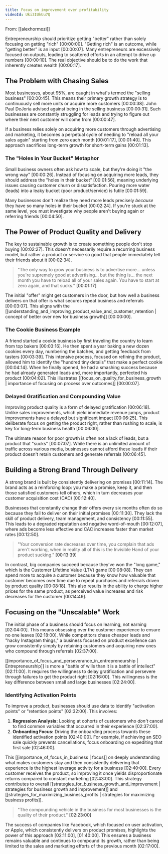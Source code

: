 ```yaml
---
title: Focus on improvement over profitability
videoId: Uki3IUkUu7Q
---
```


From: [[alexhormozi]] <br/> 

Entrepreneurship should prioritize getting "better" rather than solely focusing on getting "rich" <a class="yt-timestamp" data-t="00:00:00">[00:00:00]</a>. "Getting rich" is an outcome, while "getting better" is an input <a class="yt-timestamp" data-t="00:00:07">[00:00:07]</a>. Many entrepreneurs are excessively focused on outputs, leading to scattered efforts in an attempt to drive up numbers <a class="yt-timestamp" data-t="00:00:10">[00:00:10]</a>. The real objective should be to do the work that inherently creates wealth <a class="yt-timestamp" data-t="00:00:17">[00:00:17]</a>.

## The Problem with Chasing Sales

Most businesses, about 95%, are caught in what's termed the "selling business" <a class="yt-timestamp" data-t="00:00:45">[00:00:45]</a>. This means their primary growth strategy is to continuously sell more units or acquire more customers <a class="yt-timestamp" data-t="00:00:38">[00:00:38]</a>. John Paul DeJoria advised against being in the selling business <a class="yt-timestamp" data-t="00:00:31">[00:00:31]</a>. Such businesses are constantly struggling for leads and trying to figure out where their next customer will come from <a class="yt-timestamp" data-t="00:00:47">[00:00:47]</a>.

If a business relies solely on acquiring more customers through advertising and marketing, it becomes a perpetual cycle of needing to "reload all your sales again" starting from zero each month <a class="yt-timestamp" data-t="00:01:17">[00:01:17]</a>, <a class="yt-timestamp" data-t="00:01:40">[00:01:40]</a>. This approach sacrifices long-term growth for short-term gains <a class="yt-timestamp" data-t="00:01:13">[00:01:13]</a>.

### The "Holes in Your Bucket" Metaphor

Small business owners often ask how to scale, but they're doing it "the wrong way" <a class="yt-timestamp" data-t="00:00:26">[00:00:26]</a>. Instead of focusing on acquiring more leads, they should address the "holes in their bucket" <a class="yt-timestamp" data-t="00:01:56">[00:01:56]</a>, meaning underlying issues causing customer churn or dissatisfaction. Pouring more water (leads) into a leaky bucket (poor product/service) is futile <a class="yt-timestamp" data-t="00:01:59">[00:01:59]</a>.

Many businesses don't realize they need more leads precisely *because* they have so many holes in their bucket <a class="yt-timestamp" data-t="00:02:24">[00:02:24]</a>. If you're stuck at the same level, you must investigate why people aren't buying again or referring friends <a class="yt-timestamp" data-t="00:04:50">[00:04:50]</a>.

## The Power of Product Quality and Delivery

The key to sustainable growth is to create something people don't stop buying <a class="yt-timestamp" data-t="00:02:27">[00:02:27]</a>. This doesn't necessarily require a recurring business model, but rather a product or service so good that people immediately tell their friends about it <a class="yt-timestamp" data-t="00:02:34">[00:02:34]</a>.

> "The only way to grow your business is to advertise more... unless you're supremely good at advertising... but the thing is... the next month you have to reload all of your sales again. You have to start at zero again, and that sucks." <a class="yt-timestamp" data-t="00:01:17">[00:01:17]</a>

The initial "offer" might get customers in the door, but how well a business delivers on that offer is what secures repeat business and referrals <a class="yt-timestamp" data-t="00:03:07">[00:03:07]</a>. This aligns with the [[understanding_and_improving_product_value_and_customer_retention | concept of better over new for business growth]] <a class="yt-timestamp" data-t="00:00:00">[00:00:00]</a>.

### The Cookie Business Example

A friend started a cookie business by first traveling the country to learn from top bakers <a class="yt-timestamp" data-t="00:03:16">[00:03:16]</a>. He then spent a year baking a new dozen cookies every day, numbering the batches, and getting feedback from tasters <a class="yt-timestamp" data-t="00:03:39">[00:03:39]</a>. This intensive process, focused on refining the product, allowed him to identify the "hundred tiny details" that make a perfect cookie <a class="yt-timestamp" data-t="00:04:14">[00:04:14]</a>. When he finally opened, he had a smashing success because he had already generated leads and, more importantly, perfected his product <a class="yt-timestamp" data-t="00:04:02">[00:04:02]</a>. This illustrates [[focus_on_quality_for_business_growth | importance of focusing on process over outcomes]] <a class="yt-timestamp" data-t="00:00:07">[00:00:07]</a>.

### Delayed Gratification and Compounding Value

Improving product quality is a form of delayed gratification <a class="yt-timestamp" data-t="00:06:18">[00:06:18]</a>. Unlike sales improvements, which yield immediate revenue jumps, product improvements have a delayed but significant impact <a class="yt-timestamp" data-t="00:06:25">[00:06:25]</a>. This deliberate focus on getting the product right, rather than rushing to scale, is key for long-term business health <a class="yt-timestamp" data-t="00:06:00">[00:06:00]</a>.

The ultimate reason for poor growth is often not a lack of leads, but a product that "sucks" <a class="yt-timestamp" data-t="00:07:07">[00:07:07]</a>. While there is an unlimited amount of traffic across various media, businesses cannot afford these leads if their product doesn't retain customers and generate referrals <a class="yt-timestamp" data-t="00:06:45">[00:06:45]</a>.

## Building a Strong Brand Through Delivery

A strong brand is built by consistently delivering on promises <a class="yt-timestamp" data-t="00:11:14">[00:11:14]</a>. The brand acts as a reinforcing loop: you make a promise, keep it, and then those satisfied customers tell others, which in turn decreases your customer acquisition cost (CAC) <a class="yt-timestamp" data-t="00:12:40">[00:12:40]</a>.

Businesses that constantly change their offers every six months often do so because they fail to deliver on their initial promises <a class="yt-timestamp" data-t="00:11:30">[00:11:30]</a>. They lack the skill of product delivery, team management, and consistency <a class="yt-timestamp" data-t="00:11:55">[00:11:55]</a>. This leads to a degraded reputation and negative word-of-mouth <a class="yt-timestamp" data-t="00:12:07">[00:12:07]</a>, where ads become less effective and CAC increases faster than market rates <a class="yt-timestamp" data-t="00:12:50">[00:12:50]</a>.

> "Your conversion rate decreases over time, you complain that ads aren't working, when in reality all of this is the Invisible Hand of your product sucking." <a class="yt-timestamp" data-t="00:13:39">[00:13:39]</a>

In contrast, big companies succeed because they've won the "long game," which is the Customer Lifetime Value (LTV) game <a class="yt-timestamp" data-t="00:08:08">[00:08:08]</a>. They can spend more to acquire a customer because they know how valuable that customer becomes over time due to repeat purchases and referrals driven by product quality <a class="yt-timestamp" data-t="00:08:18">[00:08:18]</a>. This also results in the ability to charge higher prices for the same product, as perceived value increases and risk decreases for the customer <a class="yt-timestamp" data-t="00:14:49">[00:14:49]</a>.

## Focusing on the "Unscalable" Work

The initial phase of a business should focus on learning, not earning <a class="yt-timestamp" data-t="02:04:00">[02:04:00]</a>. This means obsessing over the customer experience to ensure no one leaves <a class="yt-timestamp" data-t="02:18:00">[02:18:00]</a>. While competitors chase cheaper leads and "hacky Instagram things," a business focused on product excellence can grow consistently simply by retaining customers and acquiring new ones who compound through referrals <a class="yt-timestamp" data-t="02:37:00">[02:37:00]</a>.

[[importance_of_focus_and_perseverance_in_entrepreneurship | Entrepreneurship]] is more a "battle of wills than it is a battle of intellect" <a class="yt-timestamp" data-t="02:11:00">[02:11:00]</a>. It requires the willingness to delay gratification and persevere through failures to get the product right <a class="yt-timestamp" data-t="02:16:00">[02:16:00]</a>. This willingness is the key difference between small and large businesses <a class="yt-timestamp" data-t="02:24:00">[02:24:00]</a>.

### Identifying Activation Points

To improve a product, businesses should use data to identify "activation points" or "retention points" <a class="yt-timestamp" data-t="02:32:00">[02:32:00]</a>. This involves:
1.  **Regression Analysis:** Looking at cohorts of customers who *don't* cancel to find common variables that occurred in their experience <a class="yt-timestamp" data-t="02:37:00">[02:37:00]</a>.
2.  **Onboarding Focus:** Driving the onboarding process towards these identified activation points <a class="yt-timestamp" data-t="02:40:00">[02:40:00]</a>. For example, if achieving an SEO sale quickly prevents cancellations, focus onboarding on expediting that first sale <a class="yt-timestamp" data-t="02:46:00">[02:46:00]</a>.

This [[importance_of_focus_in_business | focus]] on deeply understanding what makes customers stay and then consistently delivering that experience is the highest leverage activity for a business <a class="yt-timestamp" data-t="02:40:00">[02:40:00]</a>. Every customer receives the product, so improving it once yields disproportionate returns compared to constant marketing <a class="yt-timestamp" data-t="02:43:00">[02:43:00]</a>. This strategy contributes to overall [[strategies_for_business_growth_and_improvement | strategies for business growth and improvement]] and [[strategies_for_maximizing_business_profits | strategies for maximizing business profits]].

> "The compounding vehicle in the business for most businesses is the quality of their product." <a class="yt-timestamp" data-t="02:23:00">[02:23:00]</a>

The success of companies like Facebook, which focused on user activation, or Apple, which consistently delivers on product promises, highlights the power of this approach <a class="yt-timestamp" data-t="02:11:00">[02:11:00]</a>, <a class="yt-timestamp" data-t="01:40:00">[01:40:00]</a>. This ensures a business remains valuable and continues to compound its growth, rather than being limited to the sales and marketing efforts of the previous month <a class="yt-timestamp" data-t="02:17:00">[02:17:00]</a>.